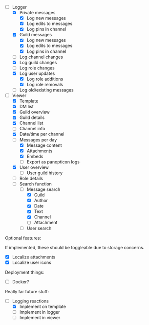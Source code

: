 - [ ] Logger
  - [x] Private messages
    - [x] Log new messages
    - [x] Log edits to messages
    - [x] Log pins in channel
  - [x] Guild messages
    - [x] Log new messages
    - [x] Log edits to messages
    - [x] Log pins in channel
   - [ ] Log channel changes
   - [x] Log guild changes
   - [ ] Log role changes
   - [x] Log user updates
     - [x] Log role additions
     - [x] Log role removals
  - [ ] Log old/existing messages
- [ ] Viewer
  - [x] Template
  - [x] DM list
  - [x] Guild overview
  - [x] Guild details
  - [x] Channel list
  - [ ] Channel info
  - [x] Date/time per channel
  - [ ] Messages per day
    - [x] Message content
    - [x] Attachments
    - [x] Embeds
    - [ ] Export as panopticon logs
  - [x] User overview
    - [ ] User guild history
  - [ ] Role details
  - [ ] Search function
    - [ ] Message search
      - [x] Guild
      - [x] Author
      - [x] Date
      - [x] Text
      - [x] Channel
      - [ ] Attachment
    - [ ] User search

Optional features:

If implemented, these should be toggleable due to storage concerns.
- [x] Localize attachments
- [x] Localize user icons

Deployment things:

- [ ] Docker?

Really far future stuff:

- [ ] Logging reactions
  - [x] Implement on template
  - [ ] Implement in logger
  - [ ] Implement in viewer